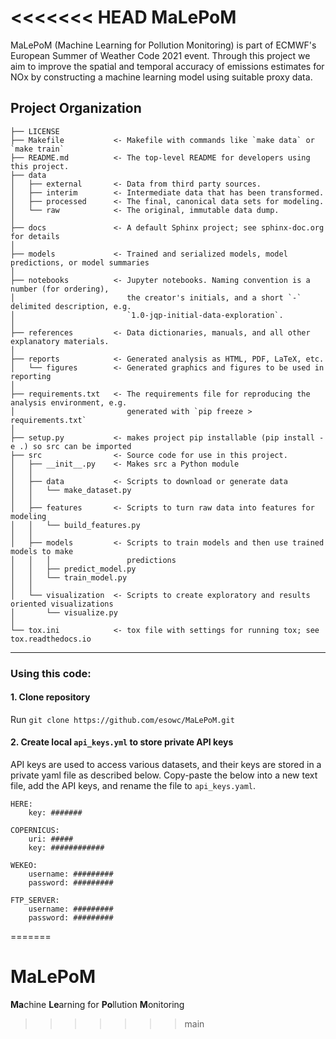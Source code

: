 <<<<<<< HEAD
MaLePoM
==============================

MaLePoM (Machine Learning for Pollution Monitoring) is part of ECMWF's European Summer of Weather Code 2021 event. Through this project we aim to improve the spatial and temporal accuracy of emissions estimates for NOx by constructing a machine learning model using suitable proxy data. 

Project Organization
------------

    ├── LICENSE
    ├── Makefile           <- Makefile with commands like `make data` or `make train`
    ├── README.md          <- The top-level README for developers using this project.
    ├── data
    │   ├── external       <- Data from third party sources.
    │   ├── interim        <- Intermediate data that has been transformed.
    │   ├── processed      <- The final, canonical data sets for modeling.
    │   └── raw            <- The original, immutable data dump.
    │
    ├── docs               <- A default Sphinx project; see sphinx-doc.org for details
    │
    ├── models             <- Trained and serialized models, model predictions, or model summaries
    │
    ├── notebooks          <- Jupyter notebooks. Naming convention is a number (for ordering),
    │                         the creator's initials, and a short `-` delimited description, e.g.
    │                         `1.0-jqp-initial-data-exploration`.
    │
    ├── references         <- Data dictionaries, manuals, and all other explanatory materials.
    │
    ├── reports            <- Generated analysis as HTML, PDF, LaTeX, etc.
    │   └── figures        <- Generated graphics and figures to be used in reporting
    │
    ├── requirements.txt   <- The requirements file for reproducing the analysis environment, e.g.
    │                         generated with `pip freeze > requirements.txt`
    │
    ├── setup.py           <- makes project pip installable (pip install -e .) so src can be imported
    ├── src                <- Source code for use in this project.
    │   ├── __init__.py    <- Makes src a Python module
    │   │
    │   ├── data           <- Scripts to download or generate data
    │   │   └── make_dataset.py
    │   │
    │   ├── features       <- Scripts to turn raw data into features for modeling
    │   │   └── build_features.py
    │   │
    │   ├── models         <- Scripts to train models and then use trained models to make
    │   │   │                 predictions
    │   │   ├── predict_model.py
    │   │   └── train_model.py
    │   │
    │   └── visualization  <- Scripts to create exploratory and results oriented visualizations
    │       └── visualize.py
    │
    └── tox.ini            <- tox file with settings for running tox; see tox.readthedocs.io


--------



### Using this code:

#### 1. Clone repository
Run `git clone https://github.com/esowc/MaLePoM.git`

#### 2. Create local `api_keys.yml` to store private API keys
API keys are used to access various datasets, and their keys are stored in a private yaml file as described below. Copy-paste the below into a new text file, add the API keys, and rename the file to `api_keys.yaml`.

    HERE:
        key: #######

    COPERNICUS:
        uri: #####
        key: ############

    WEKEO:
        username: #########
        password: #########

    FTP_SERVER:
        username: #########
        password: #########
=======
# MaLePoM
**Ma**chine **Le**arning for **Po**llution **M**onitoring
>>>>>>> main
